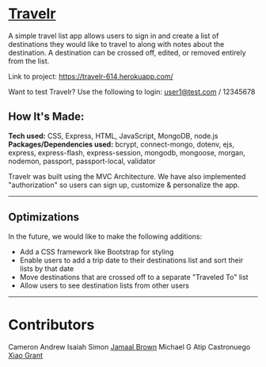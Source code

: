 # [Travelr](https://travelr-614.herokuapp.com/)
A simple travel list app allows users to sign in and create a list of destinations they would like to travel to along with notes about the destination. A destination can be crossed off, edited, or removed entirely from the list.

Link to project: <https://travelr-614.herokuapp.com/>

Want to test Travelr? Use the following to login: user1@test.com / 12345678

## How It's Made:
**Tech used:** CSS, Express, HTML, JavaScript, MongoDB, node.js
**Packages/Dependencies used:** bcrypt, connect-mongo, dotenv, ejs, express, express-flash, express-session, mongodb, mongoose, morgan, nodemon, passport, passport-local, validator

Travelr was built using the MVC Architecture. We have also implemented "authorization" so users can sign up, customize & personalize the app.

---

## Optimizations

In the future, we would like to make the following additions:
- Add a CSS framework like Bootstrap for styling
- Enable users to add a trip date to their destinations list and sort their lists by that date
- Move destinations that are crossed off to a separate "Traveled To" list
- Allow users to see destination lists from other users

---

# Contributors
Cameron Andrew
Isaiah Simon
[Jamaal Brown](https://github.com/Jamaalwbrown)
Michael G Atip Castronuego
[Xiao Grant](https://github.com/XiaoLGrant)

